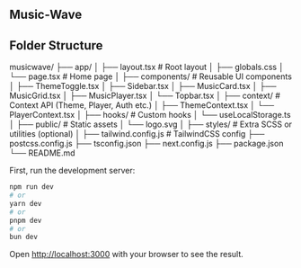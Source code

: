 

## Music-Wave 



## Folder Structure

musicwave/
├── app/
│   ├── layout.tsx         # Root layout
│   ├── globals.css
│   └── page.tsx           # Home page
│
├── components/            # Reusable UI components
│   ├── ThemeToggle.tsx
│   ├── Sidebar.tsx
│   ├── MusicCard.tsx
│   ├── MusicGrid.tsx
│   ├── MusicPlayer.tsx
│   └── Topbar.tsx
│
├── context/               # Context API (Theme, Player, Auth etc.)
│   ├── ThemeContext.tsx
│   └── PlayerContext.tsx
│
├── hooks/                 # Custom hooks
│   └── useLocalStorage.ts
│
├── public/                # Static assets
│   └── logo.svg
│
├── styles/                # Extra SCSS or utilities (optional)
│
├── tailwind.config.js     # TailwindCSS config
├── postcss.config.js
├── tsconfig.json
├── next.config.js
├── package.json
└── README.md


First, run the development server:

```bash
npm run dev
# or
yarn dev
# or
pnpm dev
# or
bun dev
```

Open [http://localhost:3000](http://localhost:3000) with your browser to see the result.

